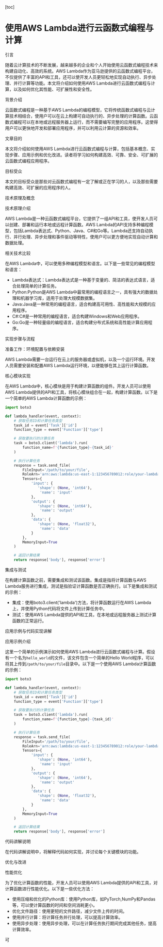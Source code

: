 
[toc]                    
                
                
使用AWS Lambda进行云函数式编程与计算
==================================

引言

随着云计算技术的不断发展，越来越多的企业和个人开始使用云函数式编程技术来构建自动化、高效的系统。AWS Lambda作为亚马逊提供的云函数式编程平台，不仅提供了丰富的API和工具，还可以使开发人员更轻松地实现自动执行、异步处理、并行计算等功能。本文将介绍如何使用AWS Lambda进行云函数式编程与计算，以及如何优化其性能、可扩展性和安全性。

背景介绍

云函数式编程是一种基于AWS Lambda的编程模型，它将传统函数式编程与云计算技术相结合，使用户可以在云上构建可自动执行的、异步处理的计算函数。云函数式编程可以在本地或远程服务器上运行，而不需要编写完整的应用程序。这使得用户可以更快地开发和部署应用程序，并可以利用云计算的资源和效率。

文章目的

本文将介绍如何使用AWS Lambda进行云函数式编程与计算，包括基本概念、实现步骤、应用示例和优化改进。读者将学习如何构建高效、可靠、安全、可扩展的云函数式编程应用程序。

目标受众

本文的目标受众是那些对云函数式编程有一定了解或正在学习的人，以及那些需要构建高效、可扩展的应用程序的人。

技术原理及概念

技术原理介绍

AWS Lambda是一种云函数式编程平台，它提供了一组API和工具，使开发人员可以创建、部署和运行本地或远程计算函数。AWS Lambda的API支持多种编程模型，包括Lambda表达式、Python、Java、C#和Go等。Lambda还支持自动执行、并行处理、异步处理和事件驱动等特性，使用户可以更方便地实现自动计算和数据处理。

相关技术比较

在AWS Lambda中，可以使用多种编程模型和语言。以下是一些常见的编程模型和语言：

* Lambda表达式：Lambda表达式是一种基于变量的、简洁的表达式语言，适合处理简单的计算任务。
* Python:Python是AWS Lambda中最常用的编程语言之一，具有强大的数据处理和机器学习库，适用于处理大规模数据集。
* Java:Java是一种常用的编程语言，适合构建高可用性、高性能和大规模的应用程序。
* C#:C#是一种常用的编程语言，适合构建Windows和Web应用程序。
* Go:Go是一种轻量级的编程语言，适合构建分布式系统和高性能计算应用程序。

实现步骤与流程

准备工作：环境配置与依赖安装

AWS Lambda需要一台运行在云上的服务器或虚拟机，以及一个运行环境。开发人员需要安装和配置AWS Lambda运行环境，以便能够在其上运行计算函数。

核心模块实现

在AWS Lambda中，核心模块是用于构建计算函数的组件。开发人员可以使用AWS Lambda提供的API和工具，将核心模块组合在一起，构建计算函数。以下是一个简单的AWS Lambda计算函数的示例：
```python
import boto3

def lambda_handler(event, context):
    # 获取任务ID和计算任务类型
    task_id = event['Task']['id']
    function_type = event['Function']['type']

    # 获取要执行的计算任务
    task = boto3.client('lambda').run(
        function_name=f'{function_type}-{task_id}'
    )

    # 执行计算任务
    response = task.send_file(
        FileInput='/path/to/your/file',
        RoleArn='arn:aws:lambda:us-east-1:123456789012:role/your-lambda-role',
        Tensors={
            'input': {
               'shape': (None, 'int64'),
                'name': 'input'
            },
            'output': {
               'shape': (None, 'int64'),
                'name': 'output'
            },
            'data': {
               'shape': (None, 'float32'),
                'name': 'data'
            }
        },
        MemoryInput=True
    )

    # 返回计算结果
    return response['body'], response['error']
```

集成与测试

在构建计算函数之前，需要集成和测试该函数。集成是指将计算函数与AWS Lambda服务进行集成，测试是指验证计算函数是否正确执行。以下是集成和测试的示例：

* 集成：使用boto3.client('lambda')方法，将计算函数运行在AWS Lambda上，并使用Python代码将文件上传到计算任务中。
* 测试：使用AWS Lambda提供的API和工具，在本地或远程服务器上测试计算函数的正常运行。

应用示例与代码实现讲解

应用示例介绍

这里一个简单的示例演示如何使用AWS Lambda进行云函数式编程与计算。假设有一个名为`hello_world`的文件，该文件包含一个简单的Hello World程序，可以将其上传到`/path/to/your/file`目录中。以下是一个使用AWS Lambda计算函数的示例：
```python
import boto3

def lambda_handler(event, context):
    # 获取任务ID和计算任务类型
    task_id = event['Task']['id']
    function_type = event['Function']['type']

    # 获取要执行的计算任务
    task = boto3.client('lambda').run(
        function_name=f'{function_type}-{task_id}'
    )

    # 执行计算任务
    response = task.send_file(
        FileInput='/path/to/your/file',
        RoleArn='arn:aws:lambda:us-east-1:123456789012:role/your-lambda-role',
        Tensors={
            'input': {
               'shape': (None, 'int64'),
                'name': 'input'
            },
            'output': {
               'shape': (None, 'int64'),
                'name': 'output'
            },
            'data': {
               'shape': (None, 'float32'),
                'name': 'data'
            }
        },
        MemoryInput=True
    )

    # 返回计算结果
    return response['body'], response['error']
```

代码讲解说明

在代码讲解说明中，将解释代码如何实现，并讨论每个关键模块的功能。

优化与改进

性能优化

为了优化计算函数的性能，开发人员可以使用AWS Lambda提供的API和工具，对计算函数进行性能优化。以下是一些优化方法：

* 使用压缩和优化的Python库：使用Python库，如PyTorch,NumPy和Pandas等，可以使计算函数的时间和空间消耗更小。
* 优化文件路径：使用更短的文件路径，减少文件上传的时间。
* 使用并行计算：将计算任务并行处理，可以提高计算效率。
* 使用异步处理：使用异步处理，可以在计算任务执行期间完成其他任务，提高计算效率。

可

